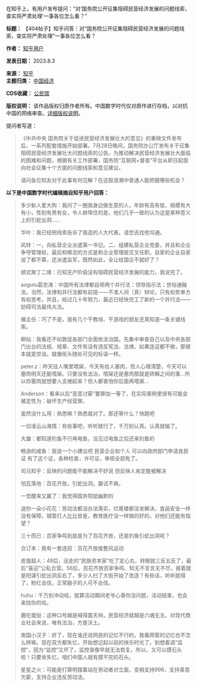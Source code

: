 
在知乎上，有用户发布提问：“对‘国务院公开征集阻碍民营经济发展的问题线索，查实将严肃处理’一事各位怎么看？”




**标题：** 【404帖子】知乎问答｜对“国务院公开征集阻碍民营经济发展的问题线索，查实将严肃处理”一事各位怎么看？  

**作者：** [知乎用户](https://chinadigitaltimes.net/space/知乎)  

**发表日期：** 2023.8.3  

**来源：** [知乎](https://chinadigitaltimes.net/space/知乎)  
**主题归类：** [中国经济](https://chinadigitaltimes.net/space/中国经济)  

**CDS收藏：** [公民馆](https://chinadigitaltimes.net/space/%E5%85%AC%E6%B0%91%E9%A6%86)  

**版权说明：** 该作品版权归原作者所有。中国数字时代仅对原作进行存档，以对抗中国的网络审查。[详细版权说明](https://chinadigitaltimes.net/chinese/copyright)。


提问者写道：



> 
> 《中共中央 国务院关于促进民营经济发展壮大的意见》的重磅文件发布后，一系列配套措施开始部署。7月28日晚间，国务院办公厅发布关于征集阻碍民营经济发展壮大问题线索的公告。为推动解决民营经济发展壮大面临的困难和问题，根据有关工作部署，国务院“互联网+督查”平台从即日起面向社会征集十个方面的问题线索和意见建议。
> 
> 
> 请问各位知友对于此事有何见解？在这股浪潮中普通人能把握哪些机会？
> 
> 
> 


**以下是中国数字时代编辑摘自知乎用户回答：** 



> 
> 多少新人爱大狗：我问了一圈我身边做生意的人，年龄有高有低，规模有大有小，性别有男有女，令人蚌埠住的是，他们几乎一致的认为这是某种意义上的引蛇出洞……
> 
> 
> 华叶：我已经把线索告诉了我选的人大代表。请您去找他沟通。
> 
> 
> 风转：一，向私营企业派遣第一书记。二、组建私营企业党委，并且和企业争夺管理权，最后和稀泥的方式是和企业管理层交叉任职。自家的企业自家说了都不算，还派遣监军，既然如此，全让给国企不就好了？
> 
> 
> 顺式聚丁二烯：已知无产阶级没有阻碍民营经济发展的能力，我说完了。
> 
> 
> aogutu葛忠涛：中国所有法律都自带两个并行法：领导指示法；世俗通融法。当然，法律和并行法都有前提——不准人间〔真〕辩论，只有权势单方有权思考。并且，经过几十年努力，最近已经快完工了新的一个并行法——妨碍司法最伟大法。
> 
> 
> 捅主任：巧了不是，我有几个干教培、干游戏的朋友还真知道一条关键线索。
> 
> 
> 柳灿：我看还不如敦促各部门全面依法治国。先集中审查自己以及中央各部门出台的法规、规章、文件有没有违反宪法、法律。如果连这都不做，那根本就是空谈。就像街头随处可见的标语一样。
> 
> 
> peter.z：昨天往人嘴里喂屎，今天有给人塞肉，但人心理清楚，今天可以塞肉明天还能喂屎。只要没有法治，喂屎还是塞肉那就是转瞬之间的事…所以你塞肉就想要人支棱起来？但人都害怕你后面再喂屎…
> 
> 
> Anderson：看来以后“恶意讨薪”要罪加一等了，在实际案例里很有可能会被定性为：破坏生产经营罪。
> 
> 
> 虽然没什么用：熟悉嘛？熟悉就对了。那还等什么？快跑吧
> 
> 
> 一剑凌云山海情：有些事吧，听听就行了，千万别认真。认真就输了。
> 
> 
> 大雄：都知道钓鱼不行再电鱼，没见过电鱼之后还来钓鱼的
> 
> 
> 畅游的咸鱼：我说一个小建议吧 民营企业和个人 可以向政府部门申请良民证 有了这个证，各种检查，许可证，审核全部免了。
> 
> 
> 司马知乎：反映的问题能不能解决不好说 但反映人肯定能被解决
> 
> 
> 怕瓦落地：百花齐放，引蛇出洞。屡试不爽。
> 
> 
> 一觉醒来又赢了：我觉得国务院挺幽默的
> 
> 
> 送你一朵小花花：劳动法都没办法落实，烂尾楼都没发解决，食品安全一样没有保障，城管打人比比皆是，教育医疗没一样做的好的，对他们还能有指望？
> 
> 
> 三十而已：百家争鸣到底是为了百花齐放，还是钓鱼引蛇出洞呢？
> 
> 
> 合订本：我有一套连招：百花齐放接整风运动
> 
> 
> 皮蛋超人：49后，没走的“民族资本家”吃了定心丸，转眼就三反五反了，最后“喜迎”公私合营。56后，百花齐放百家争鸣、知无不言言无不尽，接着就是阳谋引蛇出洞反右了，多少人扫了大街开始了改造？有些话，听听就得了，粉红会信，正常脑子的人可不会信。
> 
> 
> huhu：千万别冲动哈，就算活动期间老爷心善你没问题，活动结束，也会来找你的哈。
> 
> 
> 鹿吃蛋挞：这种口号越是喊得震天响，民营经济就越是六魂无主。对现代商业社会来说，唯有法治，方是沃土。
> 
> 
> 南国小汉子：好了，现在谁还说网民的记忆不行的，我看网管的记忆也不怎么样嘛。现在双方都失忆，开始想记起以前的快乐时光了。别想着调“监控”，因为“监控”又坏了，监控录像早就无法恢复。所以，又可以摸石头啦！只要肯失忆，咱们中国人就有摸不完的石头。
> 
> 
> 星星之火：可能是打算明摆着站在劳动者对立面，变相支持996，支持善意欠薪，支持企业违反劳动法。
> 
> 
> 

